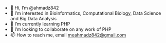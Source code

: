 - 👋 Hi, I’m @ahmadz842
- 👀 I’m interested in Bioinformatics, Computational Biology, Data Science and Big Data Analysis
- 🌱 I’m currently learning PHP 
- 💞️ I’m looking to collaborate on any work of PHP
- 📫 How to reach me, email meahmadz842@gmail.com

<!---
ahmadz842/ahmadz842 is a ✨ special ✨ repository because its `README.md` (this file) appears on your GitHub profile.
You can click the Preview link to take a look at your changes.
--->

